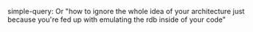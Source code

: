 simple-query:
Or "how to ignore the whole idea of your architecture just because you're fed up with emulating the rdb inside of your code"
